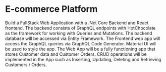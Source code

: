 # E-commerce Platform
Build a FullStack Web Application with a .Net Core Backend and React frontend. The backend consists of GraphQL endpoints with HotChocolate as the framework for working with Queries and Mutations. The backend database will be accessed via Entity Framework.
The Frontend web app will access the GraphQL queries via GraphQL Code Generator. Material UI will be used to style the app.
The Web App will be a fully functioning app that stores Customer data and Customer Orders. CRUD operations will be implemented in the App such as Inserting, Updating, Deleting and Retrieving Customers / Orders.
